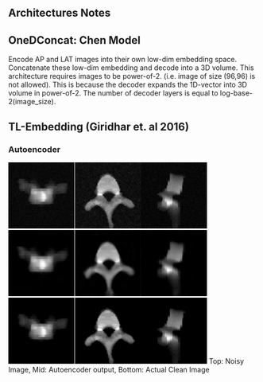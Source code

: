 ## Architectures Notes

## OneDConcat: Chen Model
Encode AP and LAT images into their own low-dim embedding space. Concatenate these low-dim embedding and decode into a 3D volume.
This architecture requires images to be power-of-2. (i.e. image of size (96,96) is not allowed). This is because the decoder expands the 1D-vector into 3D volume in power-of-2. The number of decoder layers is equal to log-base-2(image_size).

## TL-Embedding (Giridhar et. al 2016)
### Autoencoder
![noisy](autoencoder_gauss.png)
![clean_predicted](autoencoder_out.png)
![clean_actual](autoencoder_orig.png)
Top: Noisy Image, Mid: Autoencoder output, Bottom: Actual Clean Image
   